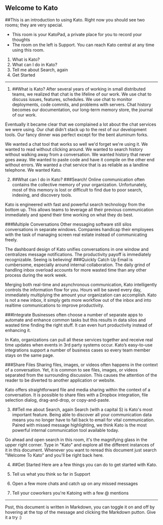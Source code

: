 Welcome to Kato
---------------

##This is an introduction to using Kato.
Right now you should see two rooms; they are very special.
-  This room is your KatoPad, a private place for you to record your thoughts
-  The room on the left is Support. You can reach Kato central at any time using this room.

1. What is Kato?
2. What can I do in Kato?
3. Tell me about Search, again
4. Get Started

* * *

1. ##What is Kato?
After several years of working in small distributed teams, we realized that chat is the lifeline of our work. We use chat to discuss issues, features, schedules. We use chat to monitor deployments, code commits, and problems with servers. Chat history becomes our documentation, our long-term memory store, the journal of our work.

 Eventually it became clear that we complained a lot about the chat services we were using. Our chat didn't stack up to the rest of our development tools. Our fancy dinner was perfect except for the bent aluminum forks.
 
 We wanted a chat tool that works so well we'd forget we're using it. We wanted to read without clicking around. We wanted to search history without walking away from a conversation. We wanted history that never goes away. We wanted to paste code and have it compile on the other end without errors. We wanted a chat service that is as reliable as a landline telephone. We wanted Kato.

2. ##What can I do in Kato?
 ###Search!
 Online communication often contains the collective memory of your organization. Unfortunately, most of this memory is lost or difficult to find due to poor search, indexing, and discovery tools.

 Kato is engineered with fast and powerful search technology from the bottom up. This allows teams to leverage all their previous communication immediately and spend their time working on what they do best.

 ###Multiple Conversations
 Other messaging software still silos conversations in separate windows. Companies handicap their employees with the task of managing screen real estate instead of communicating freely.

 The dashboard design of Kato unifies conversations in one window and centralizes message notifications. The productivity payoff is immediately recognizable. Seeing is believing!
 ###Quickly Catch Up
 Email is cumbersome, especially around internal collaboration. The daily grind of handling inbox overload accounts for more wasted time than any other process during the work week.
 
 Merging both real-time and asynchronous communication, Kato intelligently controls the information flow for you. Hours will be saved every day, immediately multiplying the amount your organization can accomplish. Kato is not a new inbox, it simply gets more workflow out of the inbox and into realtime communications to improve productivity.

 ###Integrate
 Businesses often choose a number of separate apps to automate and enhance common tasks but this results in data silos and wasted time finding the right stuff. It can even hurt productivity instead of enhancing it.

 In Kato, organizations can pull all these services together and receive real time updates when events in 3rd party systems occur. Kato’s easy-to-use integrations support a number of business cases so every team member stays on the same page.

 ###Share Files
 Sharing files, images, or videos often happens in the context of a conversation. Yet, it is common to see files, images, or videos separated from the surrounding discussion. This causes the attention of the reader to be diverted to another application or website.

 Kato offers straightforward file and media sharing within the context of a conversation. It is possible to share files with a Dropbox integration, file selection dialog, drag-and-drop, or copy-and-paste.

3. ##Tell me about Search, again
 Search (with a capital S) is Kato's most important feature. Being able to discover all your communication data means you no longer have to fall back to email for vital communication. Paired with missed message highlighting, we think Kato is the most powerful internal communication tool available today.

 Go ahead and open search in this room, it's the magnifying glass in the upper right corner. Type in "Kato" and explore all the different instances of it in this document. Whenever you want to reread this document just search "Welcome To Kato" and you'll be right back here.

4. ##Get Started
 Here are a few things you can do to get started with Kato.
 
 1. Tell us what you think so far in Support
 2. Open a few more chats and catch up on any missed messages
 3. Tell your coworkers you're Katoing with a few @ mentions

* * *
Psst, this document is written in Markdown, you can toggle it on and off by hovering at the top of the message and clicking the Markdown putton. Give it a try :)
